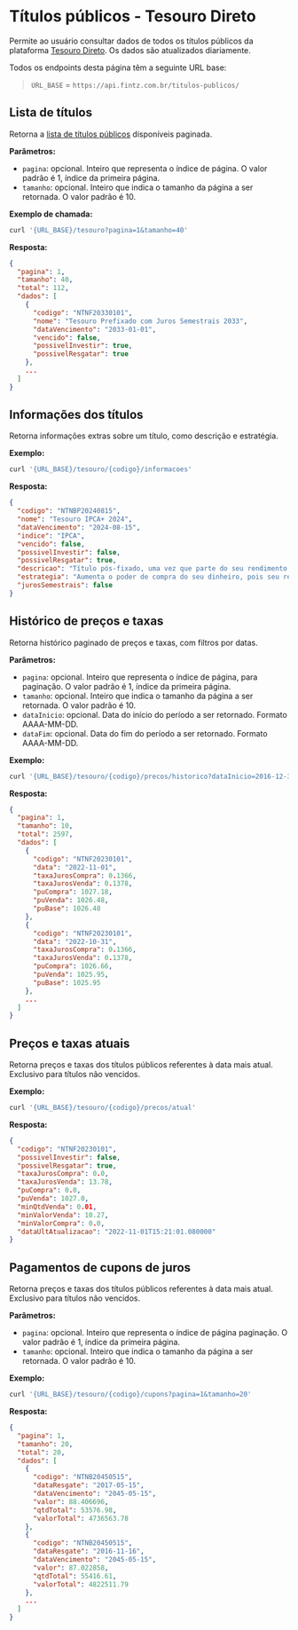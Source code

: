# Títulos públicos - Tesouro Direto

Permite ao usuário consultar dados de todos os títulos públicos da plataforma
[Tesouro Direto](https://www.tesourodireto.com.br/). Os dados são atualizados
diariamente.

Todos os endpoints desta página têm a seguinte URL base:
> `URL_BASE` = `https://api.fintz.com.br/titulos-publicos/`

## Lista de títulos

Retorna a [lista de títulos públicos](#lista-de-titulos) disponíveis paginada.

**Parâmetros:**

- `pagina`: opcional. Inteiro que representa o índice de página. O valor
  padrão é 1, índice da primeira página.
- `tamanho`: opcional. Inteiro que indica o tamanho da página a ser retornada.
  O valor padrão é 10.

**Exemplo de chamada:**

```bash
curl '{URL_BASE}/tesouro?pagina=1&tamanho=40'
```

**Resposta:**

```json
{
  "pagina": 1,
  "tamanho": 40,
  "total": 112,
  "dados": [
    {
      "codigo": "NTNF20330101",
      "nome": "Tesouro Prefixado com Juros Semestrais 2033",
      "dataVencimento": "2033-01-01",
      "vencido": false,
      "possivelInvestir": true,
      "possivelResgatar": true
    },
    ...
  ]
}
```

## Informações dos títulos

Retorna informações extras sobre um título, como descrição e estratégia.

**Exemplo:**

```bash
curl '{URL_BASE}/tesouro/{codigo}/informacoes'
```

**Resposta:**

```json
{
  "codigo": "NTNBP20240815",
  "nome": "Tesouro IPCA+ 2024",
  "dataVencimento": "2024-08-15",
  "indice": "IPCA",
  "vencido": false,
  "possivelInvestir": false,
  "possivelResgatar": true,
  "descricao": "Título pós-fixado, uma vez que parte do seu rendimento acompanha a variação da taxa de inflação (IPCA).",
  "estrategia": "Aumenta o poder de compra do seu dinheiro, pois seu rendimento é composto por uma taxa de juros + a variação da inflação (IPCA). É mais interessante para quem pode deixar o dinheiro render até o vencimento do investimento, pois não paga juros semestrais. Em caso de resgate antecipado, o Tesouro Nacional garante sua recompra pelo seu valor de mercado.",
  "jurosSemestrais": false
}
```

## Histórico de preços e taxas

Retorna histórico paginado de preços e taxas, com filtros por datas.

**Parâmetros:**

- `pagina`: opcional. Inteiro que representa o índice de página, para
  paginação. O valor padrão é 1, índice da primeira página.
- `tamanho`: opcional. Inteiro que indica o tamanho da página a ser retornada.
  O valor padrão é 10.
- `dataInicio`: opcional. Data do início do período a ser retornado. Formato AAAA-MM-DD.
- `dataFim`: opcional. Data do fim do período a ser retornado. Formato AAAA-MM-DD.

**Exemplo:**

```bash
curl '{URL_BASE}/tesouro/{codigo}/precos/historico?dataInicio=2016-12-31&dataFim=2021-12-31'
```

**Resposta:**

```json
{
  "pagina": 1,
  "tamanho": 10,
  "total": 2597,
  "dados": [
    {
      "codigo": "NTNF20230101",
      "data": "2022-11-01",
      "taxaJurosCompra": 0.1366,
      "taxaJurosVenda": 0.1378,
      "puCompra": 1027.18,
      "puVenda": 1026.48,
      "puBase": 1026.48
    },
    {
      "codigo": "NTNF20230101",
      "data": "2022-10-31",
      "taxaJurosCompra": 0.1366,
      "taxaJurosVenda": 0.1378,
      "puCompra": 1026.66,
      "puVenda": 1025.95,
      "puBase": 1025.95
    },
    ...
  ]
}
```

## Preços e taxas atuais

Retorna preços e taxas dos títulos públicos referentes à data mais atual.
Exclusivo para títulos não vencidos.

**Exemplo:**

```bash
curl '{URL_BASE}/tesouro/{codigo}/precos/atual'
```

**Resposta:**

```json
{
  "codigo": "NTNF20230101",
  "possivelInvestir": false,
  "possivelResgatar": true,
  "taxaJurosCompra": 0.0,
  "taxaJurosVenda": 13.78,
  "puCompra": 0.0,
  "puVenda": 1027.0,
  "minQtdVenda": 0.01,
  "minValorVenda": 10.27,
  "minValorCompra": 0.0,
  "dataUltAtualizacao": "2022-11-01T15:21:01.080000"
}
```

## Pagamentos de cupons de juros

Retorna preços e taxas dos títulos públicos referentes à data mais atual.
Exclusivo para títulos não vencidos.

**Parâmetros:**

- `pagina`: opcional. Inteiro que representa o índice de página paginação. O
  valor padrão é 1, índice da primeira página.
- `tamanho`: opcional. Inteiro que indica o tamanho da página a ser retornada.
  O valor padrão é 10.

**Exemplo:**

```bash
curl '{URL_BASE}/tesouro/{codigo}/cupons?pagina=1&tamanho=20'
```

**Resposta:**

```json
{
  "pagina": 1,
  "tamanho": 20,
  "total": 20,
  "dados": [
    {
      "codigo": "NTNB20450515",
      "dataResgate": "2017-05-15",
      "dataVencimento": "2045-05-15",
      "valor": 88.406696,
      "qtdTotal": 53576.98,
      "valorTotal": 4736563.78
    },
    {
      "codigo": "NTNB20450515",
      "dataResgate": "2016-11-16",
      "dataVencimento": "2045-05-15",
      "valor": 87.022858,
      "qtdTotal": 55416.61,
      "valorTotal": 4822511.79
    },
    ...
  ]
}
```
